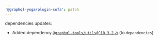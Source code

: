 ```yaml
---
'@graphql-yoga/plugin-sofa': patch
---
```

dependencies updates:
  - Added dependency [`@graphql-tools/utils@^10.3.2`
    ↗︎](https://www.npmjs.com/package/@graphql-tools/utils/v/10.3.2) (to `dependencies`)
